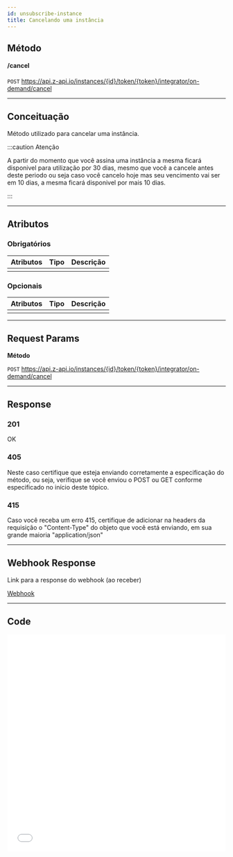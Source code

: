 ```yaml
---
id: unsubscribe-instance
title: Cancelando uma instância
---
```


## Método

#### /cancel

`POST` https://api.z-api.io/instances/{id}/token/{token}/integrator/on-demand/cancel

---

## Conceituação

Método utilizado para cancelar uma instância.

:::caution Atenção

A partir do momento que você assina uma instância a mesma ficará disponivel para utilização por 30 dias, mesmo que você a cancele antes deste periodo ou seja caso você cancelo hoje mas seu vencimento vai ser em 10 dias, a mesma ficará disponivel por mais 10 dias.

:::

---

## Atributos

### Obrigatórios

| Atributos | Tipo | Descrição |
| :-------- | :--: | :-------- |
|           |      |           |

### Opcionais

| Atributos | Tipo | Descrição |
| :-------- | :--: | :-------- |
|           |      |           |

---

## Request Params

**Método**

`POST` https://api.z-api.io/instances/{id}/token/{token}/integrator/on-demand/cancel

---

## Response

### 201

OK

### 405

Neste caso certifique que esteja enviando corretamente a especificação do método, ou seja, verifique se você enviou o POST ou GET conforme especificado no início deste tópico.

### 415

Caso você receba um erro 415, certifique de adicionar na headers da requisição o "Content-Type" do objeto que você está enviando, em sua grande maioria "application/json"

---

## Webhook Response

Link para a response do webhook (ao receber)

[Webhook](../webhooks/on-message-received#response)

---

## Code

<iframe src="//api.apiembed.com/?source=https://raw.githubusercontent.com/Z-API/z-api-docs/main/json-examples/unsubscribe-instance.json&targets=all" frameborder="0" scrolling="no" width="100%" height="500px" seamless></iframe>
